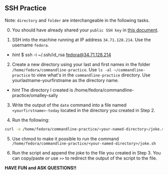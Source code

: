 ## SSH Practice

Note: `directory` and `folder` are interchangeable in the following tasks.

0. You should have already shared your `public SSH key` in [this document](https://docs.google.com/document/d/1In6AP09tpR55C3jno_HZntkNrDZtqnz-KJuZMI07E5I/edit?usp=sharing).

1. SSH into the machine running at IP address `34.71.128.214`. Use the username `fedora`.
  - _hint_ $ ssh -i ~/.ssh/id_rsa fedora@34.71.128.214

2. Create a new directory using your last and first names in the folder `/home/fedora/commandline-practice`. Use `ls -al ~/commandline-practice` to view what's in the `commandline-practice` directory. Use yourlastname-yourfirstname as the directory name.

  - _hint_ The directory I created is /home/fedora/commandline-practice/omalley-sally

3. Write the output of the `date` command into a file named `<yourfirstname>-today` located in the directory you created in Step 2.

4. Run the following:

```bash
curl -o /home/fedora/commandline-practice/<your-named-directory>/joke.sh https://gist.githubusercontent.com/DS219/spring/9aedbaa80a92681cf271313ca29bd5aa/raw/a75f8cdf44b962eb57d25827514ad7cd323512db/dadjoke.sh
```

5. Use chmod to make it possible to run the command `/home/fedora/commandline-practice/<your-named-directory>/joke.sh`

6. Run the script and append the joke to the file you created in Step 3. You can copy/paste _or_ use `>>` to redirect the output of the script to the file.

**HAVE FUN and ASK QUESTIONS!!**
